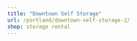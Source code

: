 ```yaml
---
title: "Downtown Self Storage"
url: /portland/downtown-self-storage-2/
shop: storage rental
---
```

